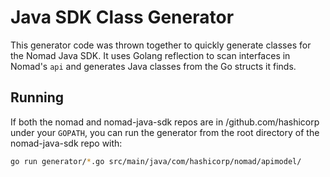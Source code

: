 Java SDK Class Generator
========================

This generator code was thrown together to quickly generate classes for the
Nomad Java SDK. It uses Golang reflection to scan interfaces in Nomad's `api`
and generates Java classes from the Go structs it finds.


Running
-------

If both the nomad and nomad-java-sdk repos are in /github.com/hashicorp under
your `GOPATH`, you can run the generator from the root directory of the
nomad-java-sdk repo with:

```.sh
go run generator/*.go src/main/java/com/hashicorp/nomad/apimodel/
```
